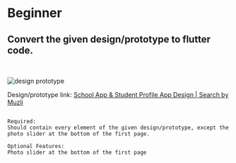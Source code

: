 # Beginner

## __Convert the given design/prototype to flutter code.__
<br>

![design prototype](https://files.muzli.space/501f8517568210537bed125dffd55a86.jpeg)

Design/prototype link: [School App & Student Profile App Design | Search by Muzli](https://search.muz.li/NTAxZjg1MTc1?utm_source=muz.li-insp&utm_medium=article&utm_campaign=%2Finspiration%2Fmobile-app-design-inspiration%2F)

```

Required:
Should contain every element of the given design/prototype, except the photo slider at the bottom of the first page.

Optional Features:
Photo slider at the bottom of the first page
```